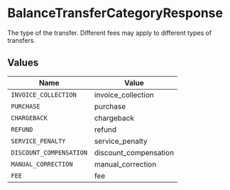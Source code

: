 # BalanceTransferCategoryResponse

The type of the transfer. Different fees may apply to different types of transfers.


## Values

| Name                    | Value                   |
| ----------------------- | ----------------------- |
| `INVOICE_COLLECTION`    | invoice_collection      |
| `PURCHASE`              | purchase                |
| `CHARGEBACK`            | chargeback              |
| `REFUND`                | refund                  |
| `SERVICE_PENALTY`       | service_penalty         |
| `DISCOUNT_COMPENSATION` | discount_compensation   |
| `MANUAL_CORRECTION`     | manual_correction       |
| `FEE`                   | fee                     |